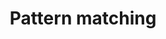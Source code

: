 ---
title: 'Pattern matching'
description: Pattern matching empowers developers to effortlessly extract pertinent data from intricate patterns and execute precise operations based on the data's structure and content. Both Ballerina and Java offer the ability to handle complex data structures concisely and expressively using pattern matching techniques. 
---